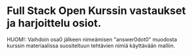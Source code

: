 # Full Stack Open Kurssin vastaukset ja harjoittelu osiot.

HUOM!: Vaihdoin osa0 jälkeen nimeämisen "answer0dot0" muodosta kurssin materiaalissa suositeltuun tehtävien nimiä käyttävään malliin.